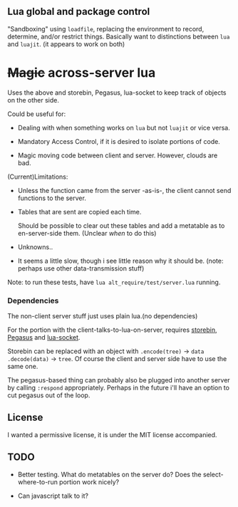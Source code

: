 ## Lua global and package control

"Sandboxing" using `loadfile`, replacing the environment to record, determine,
and/or restrict things. Basically want to distinctions between `lua` and `luajit`.
(it appears to work on both)

# ~~Magic~~ across-server lua
Uses the above and storebin, Pegasus, lua-socket to keep track of
objects on the other side.

Could be useful for:

* Dealing with when something works on `lua` but not `luajit` or vice versa.

* Mandatory Access Control, if it is desired to isolate portions of code.

* Magic moving code between client and server. However, clouds are bad.

(Current)Limitations:

* Unless the function came from the server -as-is-, the client cannot send
  functions to the server.

* Tables that are sent are copied each time.

  Should be possible to clear out these tables and add a metatable as to
  en-server-side them. (Unclear *when* to do this)

* Unknowns..

* It seems a little slow, though i see little reason why it should be.
  (note: perhaps use other data-transmission stuff)

Note: to run these tests, have `lua alt_require/test/server.lua` running.

### Dependencies
The non-client server stuff just uses plain lua.(no dependencies)

For the portion with the client-talks-to-lua-on-server, requires
[storebin](https://github.com/o-jasper/storebin),
[Pegasus](https://github.com/EvandroLG/pegasus.lua/) and
[lua-socket](https://github.com/diegonehab/luasocket).

Storebin can be replaced with an object  with `.encode(tree)` &rarr; `data`
`.decode(data)` &rarr; `tree`. Of course the client and server side have to use
the same one.

The pegasus-based thing can probably also be plugged into another server by
calling `:respond` appropriately. Perhaps in the future i'll have an option
to cut pegasus out of the loop.

## License
I wanted a permissive license, it is under the MIT license accompanied.

## TODO
* Better testing. What do metatables on the server do? Does the
  select-where-to-run portion work nicely?

* Can javascript talk to it?
